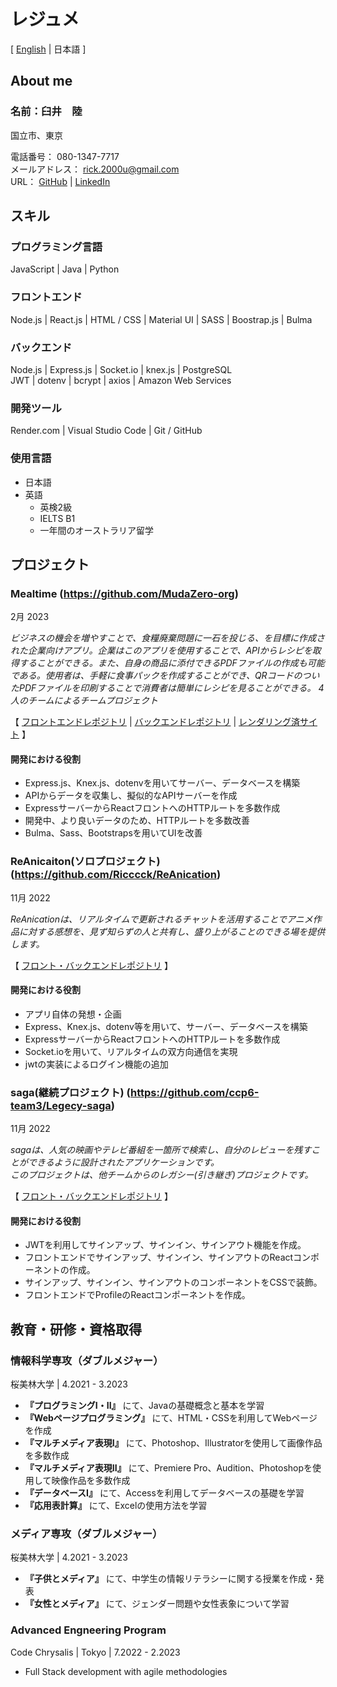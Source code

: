 <link rel="stylesheet" href="style.css" />

# レジュメ
[ [English](https://github.com/Ricccck/Ricccck/blob/main/README.md) | 日本語 ]


## About me
### 名前：臼井　陸
国立市、東京

電話番号： 080-1347-7717 <br>
メールアドレス： rick.2000u@gmail.com <br>
URL： [GitHub](https://github.com/Ricccck) | [LinkedIn](https://www.linkedin.com/in/ricccck-usui/)


## スキル
### プログラミング言語
JavaScript | Java | Python

### フロントエンド
Node.js | React.js | HTML / CSS | Material UI | SASS | Boostrap.js | Bulma

### バックエンド
Node.js | Express.js | Socket.io | knex.js | PostgreSQL <br> JWT | dotenv | bcrypt | axios | Amazon Web Services

### 開発ツール
Render.com | Visual Studio Code | Git / GitHub

### 使用言語
- 日本語
- 英語
  - 英検2級
  - IELTS B1
  - 一年間のオーストラリア留学


## プロジェクト
### Mealtime (https://github.com/MudaZero-org)
<div class="date">2月 2023</div>

*ビジネスの機会を増やすことで、食糧廃棄問題に一石を投じる、を目標に作成された企業向けアプリ。企業はこのアプリを使用することで、APIからレシピを取得することができる。また、自身の商品に添付できるPDFファイルの作成も可能である。使用者は、手軽に食事パックを作成することができ、QRコードのついたPDFファイルを印刷することで消費者は簡単にレシピを見ることができる。*
*4人のチームによるチームプロジェクト*

【 [フロントエンドレポジトリ](https://github.com/MudaZero-org/Mealtime-FE) | 
[バックエンドレポジトリ](https://github.com/MudaZero-org/Mealtime-BE) | 
[レンダリング済サイト](www.mealtime-web.com) 】

#### 開発における役割
- Express.js、Knex.js、dotenvを用いてサーバー、データベースを構築
- APIからデータを収集し、擬似的なAPIサーバーを作成
- ExpressサーバーからReactフロントへのHTTPルートを多数作成
- 開発中、より良いデータのため、HTTPルートを多数改善
- Bulma、Sass、Bootstrapsを用いてUIを改善


### ReAnicaiton(ソロプロジェクト) (https://github.com/Ricccck/ReAnication)
<div class="date">11月 2022</div>

*ReAnicationは、リアルタイムで更新されるチャットを活用することでアニメ作品に対する感想を、見ず知らずの人と共有し、盛り上がることのできる場を提供します。*

【 [フロント・バックエンドレポジトリ](https://github.com/Ricccck/ReAnication) 】

#### 開発における役割
- アプリ自体の発想・企画
- Express、Knex.js、dotenv等を用いて、サーバー、データベースを構築
- ExpressサーバーからReactフロントへのHTTPルートを多数作成
- Socket.ioを用いて、リアルタイムの双方向通信を実現
- jwtの実装によるログイン機能の追加

### saga(継続プロジェクト) (https://github.com/ccp6-team3/Legecy-saga)
<div class="date">11月 2022</div>

*sagaは、人気の映画やテレビ番組を一箇所で検索し、自分のレビューを残すことができるように設計されたアプリケーションです。*<br>
*このプロジェクトは、他チームからのレガシー(引き継ぎ)プロジェクトです。*

【 [フロント・バックエンドレポジトリ](https://github.com/ccp6-team3/Legecy-saga) 】

#### 開発における役割
- JWTを利用してサインアップ、サインイン、サインアウト機能を作成。
- フロントエンドでサインアップ、サインイン、サインアウトのReactコンポーネントの作成。
- サインアップ、サインイン、サインアウトのコンポーネントをCSSで装飾。
- フロントエンドでProfileのReactコンポーネントを作成。


## 教育・研修・資格取得
### 情報科学専攻（ダブルメジャー）
桜美林大学 | 4.2021 - 3.2023
- **『プログラミングI・II』** にて、Javaの基礎概念と基本を学習
- **『Webページプログラミング』** にて、HTML・CSSを利用してWebページを作成
- **『マルチメディア表現I』** にて、Photoshop、Illustratorを使用して画像作品を多数作成
- **『マルチメディア表現II』** にて、Premiere Pro、Audition、Photoshopを使用して映像作品を多数作成
- **『データベースI』** にて、Accessを利用してデータベースの基礎を学習
- **『応用表計算』** にて、Excelの使用方法を学習

### メディア専攻（ダブルメジャー）
桜美林大学 | 4.2021 - 3.2023
- **『子供とメディア』** にて、中学生の情報リテラシーに関する授業を作成・発表
- **『女性とメディア』** にて、ジェンダー問題や女性表象について学習

### Advanced Engneering Program
Code Chrysalis | Tokyo | 7.2022 - 2.2023
- Full Stack development with agile methodologies